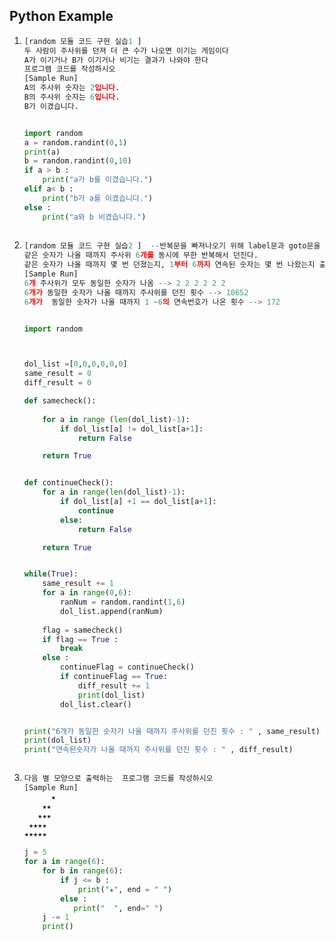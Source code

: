 ## Python Example

1. ```python
   [random 모듈 코드 구현 실습1 ] 
   두 사람이 주사위를 던져 더 큰 수가 나오면 이기는 게임이다
   A가 이기거나 B가 이기거나 비기는 결과가 나와야 한다
   프로그램 코드를 작성하시오
   [Sample Run]  
   A의 주사위 숫자는 2입니다.
   B의 주사위 숫자는 6입니다.
   B가 이겼습니다.
   
   
   import random
   a = random.randint(0,1)
   print(a)
   b = random.randint(0,10)
   if a > b :
       print("a가 b를 이겼습니다.")
   elif a< b :
       print("b가 a를 이겼습니다.")
   else :
       print("a와 b 비겼습니다.")
       
   
   
   ```

2. ```python
   [random 모듈 코드 구현 실습2 ]  --반복문을 빠져나오기 위해 label문과 goto문을 써야 할 수도 있습니다.
   같은 숫자가 나올 때까지 주사위 6개를 동시에 무한 반복해서 던진다.
   같은 숫자가 나올 때까지 몇 번 던졌는지, 1부터 6까지 연속된 숫자는 몇 번 나왔는지 출력하는  프로그램 코드를 작성하시오
   [Sample Run]  
   6개 주사위가 모두 동일한 숫자가 나옴 --> 2 2 2 2 2 2
   6개가 동일한 숫자가 나올 때까지 주사위를 던진 횟수 --> 10652
   6개가  동일한 숫자가 나올 때까지 1 ~6의 연속번호가 나온 횟수 --> 172
   
   
   import random
   
   
   
   dol_list =[0,0,0,0,0,0]
   same_result = 0
   diff_result = 0
   
   def samecheck():
       
       for a in range (len(dol_list)-1):
           if dol_list[a] != dol_list[a+1]:
               return False
   
       return True
   
   
   def continueCheck():
       for a in range(len(dol_list)-1):
           if dol_list[a] +1 == dol_list[a+1]:
               continue
           else:
               return False
   
       return True
   
   
   while(True):
       same_result += 1
       for a in range(0,6):
           ranNum = random.randint(1,6)
           dol_list.append(ranNum)
       
       flag = samecheck()
       if flag == True :
           break
       else :
           continueFlag = continueCheck()
           if continueFlag == True:
               diff_result += 1
               print(dol_list)        
           dol_list.clear()
   
   
   print("6개가 동일한 숫자가 나올 때까지 주사위를 던진 횟수 : " , same_result)
   print(dol_list)
   print("연속된숫자가 나올 때까지 주사위를 던진 횟수 : " , diff_result)
   
   
   
   ```

3. ```python
   다음 별 모양으로 출력하는  프로그램 코드를 작성하시오  
   [Sample Run]  
         ★ 
       ★★  
      ★★★   
    ★★★★ 
   ★★★★★ 
   
   j = 5
   for a in range(6):
       for b in range(6):
           if j <= b :
               print("★", end = " ")
           else :
              print("  ", end=" ")
       j -= 1
       print()
   
   ```

